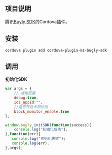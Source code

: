 ## 项目说明	

腾讯[Buyly SDK](https://bugly.qq.com/)的Cordova插件。



## 安装

```shell
cordova plugin add cordova-plugin-mz-bugly-sdk
```

## 调用

**初始化SDK**


```javascript
var args = {
    // 通用配置
    debug:true,
    ios_appId:"",
    //是否开启卡顿检测
    block_monitor_enable:true
};

window.bugly.initSDK(function(success){
	console.log("初始化成功");
},function(err){
   console.log("初始化失败");
   console.log(err);
},args);

```
